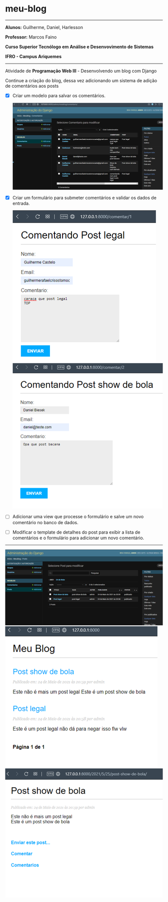 # meu-blog

------

**Alunos:** Guilherme, Daniel, Harlesson

**Professor:** Marcos Faino

**Curso Superior Tecnólogo em Análise e Desenvovimento de Sistemas**

**IFRO - Campus Ariquemes**

----

Atividade de **Programação Web III** - Desenvolvendo um blog com Django 

Continue a criação do blog, dessa vez adicionando um sistema de adição de comentários aos posts

- [x] Criar um modelo para salvar os comentários. 
  
  ![Comentarios](images/git/comentariosAdmin.png)

- [x] Criar um formulário para submeter comentários e validar os dados de entrada. 

  ![Comentando1](images/git/comentando1.png)
  ![Comentando2](images/git/comentando.png)

- [ ] Adicionar uma view que processe o formulário e salve um novo comentário no banco de dados.
  
- [ ] Modificar o template de detalhes do post para exibir a lista de comentários e o formulário para adicionar um novo comentário.

------

![PostsAdmin](images/git/postsAdmin.png)
![Listar posts](images/git/listposts.png)
![Detalhes post](images/git/detalhespost.png)

